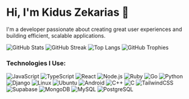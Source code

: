 # Hi, I'm Kidus Zekarias 👋

I'm a developer passionate about creating great user experiences and building efficient, scalable applications.

![GitHub Stats](https://github-readme-stats.vercel.app/api?username=kidusshoa&show_icons=true&theme=radical)
![GitHub Streak](https://github-readme-streak-stats.herokuapp.com/?user=kidusshoa&theme=radical)
![Top Langs](https://github-readme-stats.vercel.app/api/top-langs/?username=kidusshoa&layout=compact&theme=radical&cache_seconds=1800
)
![GitHub Trophies](https://github-profile-trophy.vercel.app/?username=kidusshoa&theme=dracula)

### Technologies I Use:
![JavaScript](https://img.shields.io/badge/-JavaScript-F7DF1E?logo=javascript&logoColor=black)
![TypeScript](https://img.shields.io/badge/-TypeScript-007ACC?logo=typescript&logoColor=white)
![React](https://img.shields.io/badge/-React-61DAFB?logo=react&logoColor=white)
![Node.js](https://img.shields.io/badge/-Node.js-339933?logo=node.js&logoColor=white)
![Ruby](https://img.shields.io/badge/-Ruby-CC342D?logo=ruby&logoColor=white)
![Go](https://img.shields.io/badge/-Go-00ADD8?logo=go&logoColor=white)
![Python](https://img.shields.io/badge/-Python-3776AB?logo=python&logoColor=white)
![Django](https://img.shields.io/badge/-Django-092E20?logo=django&logoColor=white)
![Linux](https://img.shields.io/badge/-Linux-FCC624?logo=linux&logoColor=black)
![Ubuntu](https://img.shields.io/badge/-Ubuntu-E95420?logo=ubuntu&logoColor=white)
![Android](https://img.shields.io/badge/-Android-3DDC84?logo=android&logoColor=white)
![C++](https://img.shields.io/badge/-C++-00599C?logo=c%2B%2B&logoColor=white)
![C](https://img.shields.io/badge/-C-A8B9CC?logo=c&logoColor=white)
![TailwindCSS](https://img.shields.io/badge/-TailwindCSS-06B6D4?logo=tailwindcss&logoColor=white)
![Supabase](https://img.shields.io/badge/-Supabase-3ECF8E?logo=supabase&logoColor=white)
![MongoDB](https://img.shields.io/badge/-MongoDB-47A248?logo=mongodb&logoColor=white)
![MySQL](https://img.shields.io/badge/-MySQL-4479A1?logo=mysql&logoColor=white)
![PostgreSQL](https://img.shields.io/badge/-PostgreSQL-336791?logo=postgresql&logoColor=white)




